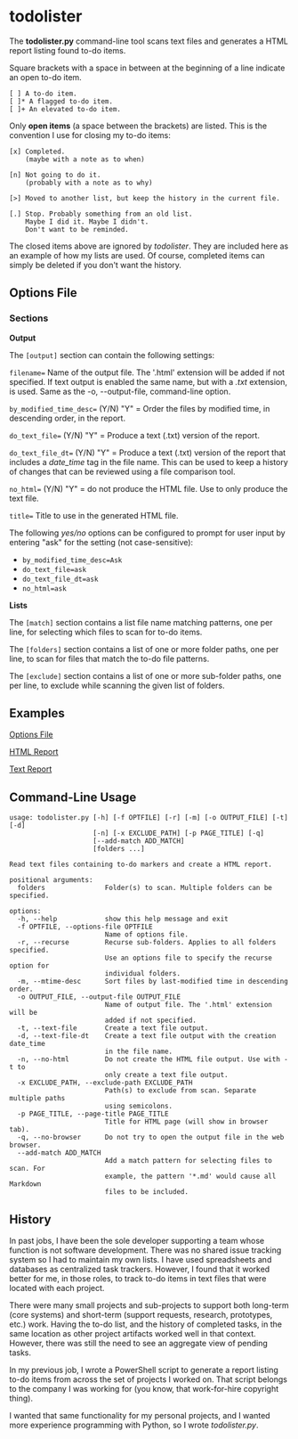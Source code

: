 # todolister

The **todolister.py** command-line tool scans text files and generates a HTML report listing found to-do items.

Square brackets with a space in between at the beginning of a line indicate an open to-do item.

```
[ ] A to-do item.
[ ]* A flagged to-do item.
[ ]+ An elevated to-do item.
```

Only **open items** (a space between the brackets) are listed. This is the convention I use for closing my to-do items:

```
[x] Completed.
    (maybe with a note as to when)

[n] Not going to do it.
    (probably with a note as to why)

[>] Moved to another list, but keep the history in the current file.

[.] Stop. Probably something from an old list.
    Maybe I did it. Maybe I didn't.
    Don't want to be reminded.
```

The closed items above are ignored by *todolister*. They are included here as an example of how my lists are used. Of course, completed items can simply be deleted if you don't want the history.


## Options File

### Sections

**Output**

The `[output]` section can contain the following settings:

`filename=` Name of the output file. The '.html' extension will be added if not specified. If text output is enabled the same name, but with a *.txt* extension, is used. Same as the -o, --output-file, command-line option.

`by_modified_time_desc=` (Y/N) "Y" = Order the files by modified time, in descending order, in the report.

`do_text_file=` (Y/N) "Y" = Produce a text (.txt) version of the report.

`do_text_file_dt=` (Y/N) "Y" = Produce a text (.txt) version of the report that includes a *date_time* tag in the file name. This can be used to keep a history of changes that can be reviewed using a file comparison tool.

`no_html=` (Y/N) "Y" = do not produce the HTML file. Use to only produce the text file.

`title=` Title to use in the generated HTML file.

The following *yes/no* options can be configured to prompt for user input by entering "ask" for the setting (not case-sensitive):
- `by_modified_time_desc=Ask`
- `do_text_file=ask`
- `do_text_file_dt=ask`
- `no_html=ask`

**Lists**

The `[match]` section contains a list file name matching patterns, one per line, for selecting which files to scan for to-do items.

The `[folders]` section contains a list of one or more folder paths, one per line, to scan for files that match the to-do file patterns.

The `[exclude]`  section contains a list of one or more sub-folder paths, one per line, to exclude while scanning the given list of folders.


## Examples

[Options File](examples/example.opt)

[HTML Report](https://wmelvin.github.io/examples/todolister/project-tasks.html)

[Text Report](examples/project-tasks.txt)


## Command-Line Usage

```
usage: todolister.py [-h] [-f OPTFILE] [-r] [-m] [-o OUTPUT_FILE] [-t] [-d]
                     [-n] [-x EXCLUDE_PATH] [-p PAGE_TITLE] [-q]
                     [--add-match ADD_MATCH]
                     [folders ...]

Read text files containing to-do markers and create a HTML report.

positional arguments:
  folders               Folder(s) to scan. Multiple folders can be specified.

options:
  -h, --help            show this help message and exit
  -f OPTFILE, --options-file OPTFILE
                        Name of options file.
  -r, --recurse         Recurse sub-folders. Applies to all folders specified.
                        Use an options file to specify the recurse option for
                        individual folders.
  -m, --mtime-desc      Sort files by last-modified time in descending order.
  -o OUTPUT_FILE, --output-file OUTPUT_FILE
                        Name of output file. The '.html' extension will be
                        added if not specified.
  -t, --text-file       Create a text file output.
  -d, --text-file-dt    Create a text file output with the creation date_time
                        in the file name.
  -n, --no-html         Do not create the HTML file output. Use with -t to
                        only create a text file output.
  -x EXCLUDE_PATH, --exclude-path EXCLUDE_PATH
                        Path(s) to exclude from scan. Separate multiple paths
                        using semicolons.
  -p PAGE_TITLE, --page-title PAGE_TITLE
                        Title for HTML page (will show in browser tab).
  -q, --no-browser      Do not try to open the output file in the web browser.
  --add-match ADD_MATCH
                        Add a match pattern for selecting files to scan. For
                        example, the pattern '*.md' would cause all Markdown
                        files to be included.
```

## History ##

In past jobs, I have been the sole developer supporting a team whose function is not software development. There was no shared issue tracking system so I had to maintain my own lists. I have used spreadsheets and databases as centralized task trackers. However, I found that it worked better for me, in those roles, to track to-do items in text files that were located with each project.

There were many small projects and sub-projects to support both long-term (core systems) and short-term (support requests, research, prototypes, etc.) work. Having the to-do list, and the history of completed tasks, in the same location as other project artifacts worked well in that context. However, there was still the need to see an aggregate view of pending tasks.

In my previous job, I wrote a PowerShell script to generate a report listing to-do items from across the set of projects I worked on. That script belongs to the company I was working for (you know, that work-for-hire copyright thing).

I wanted that same functionality for my personal projects, and I wanted more experience programming with Python, so I wrote *todolister.py*.
